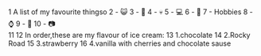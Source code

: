 1   A list of my favourite thingso
2  - 😺
3   - 🙉
4   - 💀
5   - 💻
6  - 👳
7   - Hobbies
8     - ⌚
9      - 💇
10    - 📷  
11
12  In order,these are my flavour of ice cream:
13 1.chocolate
14 2.Rocky Road
15 3.strawberry
16 4.vanilla with cherries and chocolate sause
